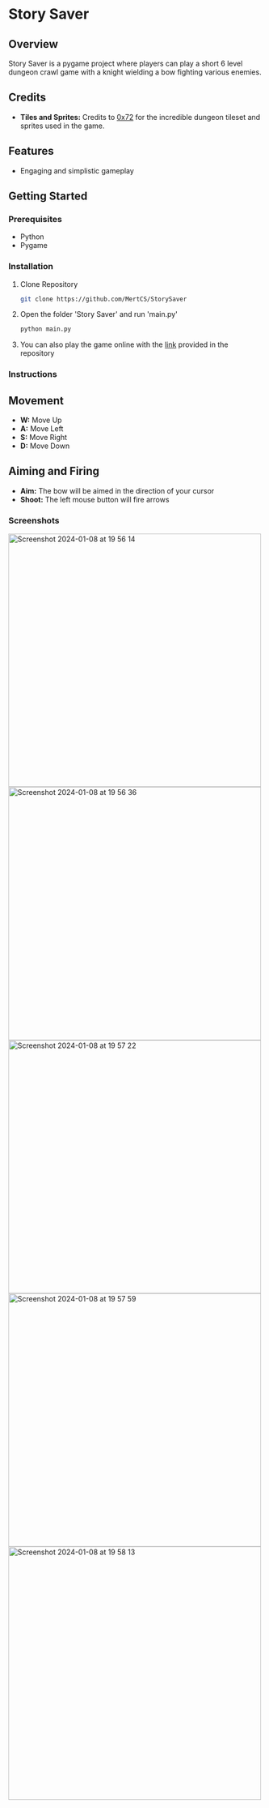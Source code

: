 # Story Saver

## Overview

Story Saver is a pygame project where players can play a short 6 level dungeon crawl game with a knight wielding a bow fighting various enemies.

## Credits

- **Tiles and Sprites:** Credits to [0x72](https://0x72.itch.io/dungeontileset-ii) for the incredible dungeon tileset and sprites used in the game.

## Features

- Engaging and simplistic gameplay

## Getting Started

### Prerequisites

- Python
- Pygame

### Installation

1. Clone Repository
   ```bash
   git clone https://github.com/MertCS/StorySaver

2. Open the folder 'Story Saver' and run 'main.py'
   ```bash
   python main.py

3. You can also play the game online with the [link](https://mertcs.itch.io/story-saver) provided in the repository

### Instructions

## Movement

- **W:** Move Up
- **A:** Move Left
- **S:** Move Right
- **D:** Move Down

## Aiming and Firing

- **Aim:** The bow will be aimed in the direction of your cursor
- **Shoot:** The left mouse button will fire arrows

### Screenshots
<img width="500" alt="Screenshot 2024-01-08 at 19 56 14" src="https://github.com/MertCS/StorySaver/assets/91367755/d3a0dd70-de65-4d7b-beef-491f5b3908f4">
<img width="500" alt="Screenshot 2024-01-08 at 19 56 36" src="https://github.com/MertCS/StorySaver/assets/91367755/1ebbe73e-36c8-4521-8d5d-9ec89508613d">
<img width="500" alt="Screenshot 2024-01-08 at 19 57 22" src="https://github.com/MertCS/StorySaver/assets/91367755/c4e6bead-6a51-418a-9b10-072d7d6ae7a3">
<img width="500ß" alt="Screenshot 2024-01-08 at 19 57 59" src="https://github.com/MertCS/StorySaver/assets/91367755/18603165-5e79-4ebf-93d5-cd3ac7dfdbf6">
<img width="500" alt="Screenshot 2024-01-08 at 19 58 13" src="https://github.com/MertCS/StorySaver/assets/91367755/c0c8e4bb-321c-4ec6-87d9-2e9c331fca4a">




